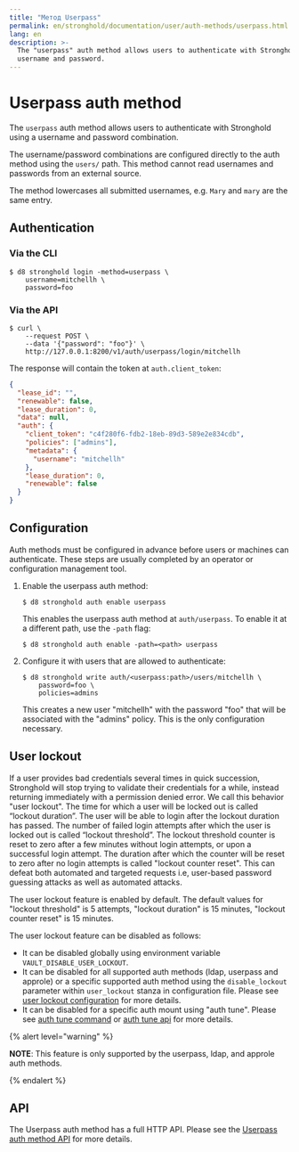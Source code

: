 ```yaml
---
title: "Метод Userpass"
permalink: en/stronghold/documentation/user/auth-methods/userpass.html
lang: en
description: >-
  The "userpass" auth method allows users to authenticate with Stronghold using a
  username and password.
---
```


# Userpass auth method

The `userpass` auth method allows users to authenticate with Stronghold using
a username and password combination.

The username/password combinations are configured directly to the auth
method using the `users/` path. This method cannot read usernames and
passwords from an external source.

The method lowercases all submitted usernames, e.g. `Mary` and `mary` are the
same entry.

## Authentication

### Via the CLI

```shell-session
$ d8 stronghold login -method=userpass \
    username=mitchellh \
    password=foo
```

### Via the API

```shell-session
$ curl \
    --request POST \
    --data '{"password": "foo"}' \
    http://127.0.0.1:8200/v1/auth/userpass/login/mitchellh
```

The response will contain the token at `auth.client_token`:

```json
{
  "lease_id": "",
  "renewable": false,
  "lease_duration": 0,
  "data": null,
  "auth": {
    "client_token": "c4f280f6-fdb2-18eb-89d3-589e2e834cdb",
    "policies": ["admins"],
    "metadata": {
      "username": "mitchellh"
    },
    "lease_duration": 0,
    "renewable": false
  }
}
```

## Configuration

Auth methods must be configured in advance before users or machines can
authenticate. These steps are usually completed by an operator or configuration
management tool.

1. Enable the userpass auth method:

   ```shell-session
   $ d8 stronghold auth enable userpass
   ```

   This enables the userpass auth method at `auth/userpass`. To enable it at a different path, use the `-path` flag:

   ```shell-session
   $ d8 stronghold auth enable -path=<path> userpass
   ```

1. Configure it with users that are allowed to authenticate:

   ```shell-session
   $ d8 stronghold write auth/<userpass:path>/users/mitchellh \
       password=foo \
       policies=admins
   ```

   This creates a new user "mitchellh" with the password "foo" that will be
   associated with the "admins" policy. This is the only configuration
   necessary.

## User lockout

If a user provides bad credentials several times in quick succession,
Stronghold will stop trying to validate their credentials for a while, instead returning immediately
with a permission denied error. We call this behavior "user lockout". The time for which
a user will be locked out is called “lockout duration”. The user will be able to login after the lockout
duration has passed. The number of failed login attempts after which the user is locked out is called
“lockout threshold”. The lockout threshold counter is reset to zero after a few minutes without login attempts,
or upon a successful login attempt. The duration after which the counter will be reset to zero
after no login attempts is called "lockout counter reset". This can defeat both automated and targeted requests
i.e, user-based password guessing attacks as well as automated attacks.

The user lockout feature is enabled by default. The default values for "lockout threshold" is 5 attempts,
"lockout duration" is 15 minutes, "lockout counter reset" is 15 minutes.

The user lockout feature can be disabled as follows:
- It can be disabled globally using environment variable `VAULT_DISABLE_USER_LOCKOUT`.
- It can be disabled for all supported auth methods (ldap, userpass and approle) or a specific supported auth method using the `disable_lockout`
  parameter within `user_lockout` stanza in configuration file.
  Please see [user lockout configuration](/docs/configuration/user-lockout#user_lockout-stanza) for more details.
- It can be disabled for a specific auth mount using "auth tune". Please see [auth tune command](/docs/commands/auth/tune)
  or [auth tune api](/api-docs/system/auth#tune-auth-method) for more details.

{% alert level="warning" %}

**NOTE**: This feature is only supported by the userpass, ldap, and approle auth methods.

{% endalert %}
## API

The Userpass auth method has a full HTTP API. Please see the [Userpass auth
method API](/api-docs/auth/userpass) for more details.
